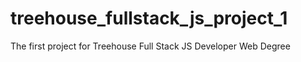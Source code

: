 # treehouse_fullstack_js_project_1
The first project for Treehouse Full Stack JS Developer Web Degree
